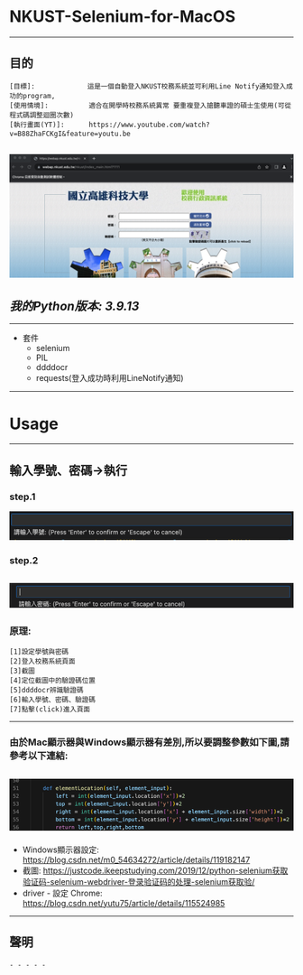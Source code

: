 # NKUST-Selenium-for-MacOS
---
## 目的
```
[目標]:             這是一個自動登入NKUST校務系統並可利用Line Notify通知登入成功的program,
[使用情境]:          適合在開學時校務系統異常 要重複登入搶聽車證的碩士生使用(可從程式碼調整迴圈次數)
[執行畫面(YT)]:      https://www.youtube.com/watch?v=B88ZhaFCKgI&feature=youtu.be
```

![GITHUB](https://github.com/FaustRen/NKUST-Selenium-MacOS-/blob/main/NKUST校務系統截圖.png)
---
## _我的Python版本: 3.9.13_
---
* 套件
  * selenium
  * PIL
  * ddddocr
  * requests(登入成功時利用LineNotify通知)
---
# Usage
---
## 輸入學號、密碼->執行
### step.1
![GITHUB](https://github.com/FaustRen/NKUST-Selenium-MacOS-/blob/main/SeleniumNKUST-Step1.png)
### step.2
![GITHUB](https://github.com/FaustRen/NKUST-Selenium-MacOS-/blob/main/SeleniumNKUST-Step2.png)
---
### 原理:
```
[1]設定學號與密碼
[2]登入校務系統頁面
[3]截圖
[4]定位截圖中的驗證碼位置
[5]ddddocr辨識驗證碼
[6]輸入學號、密碼、驗證碼
[7]點擊(click)進入頁面
```
---
### 由於Mac顯示器與Windows顯示器有差別,所以要調整參數如下圖,請參考以下連結:
![GITHUB](https://github.com/FaustRen/NKUST-Selenium-MacOS-/blob/main/不同系統需調整參數.png)
---
* Windows顯示器設定: https://blog.csdn.net/m0_54634272/article/details/119182147
* 截圖: https://justcode.ikeepstudying.com/2019/12/python-selenium获取验证码-selenium-webdriver-登录验证码的处理-selenium获取验/
* driver - 設定 Chrome: https://blog.csdn.net/yutu75/article/details/115524985
---
## 聲明
```
- - - - - 
```



